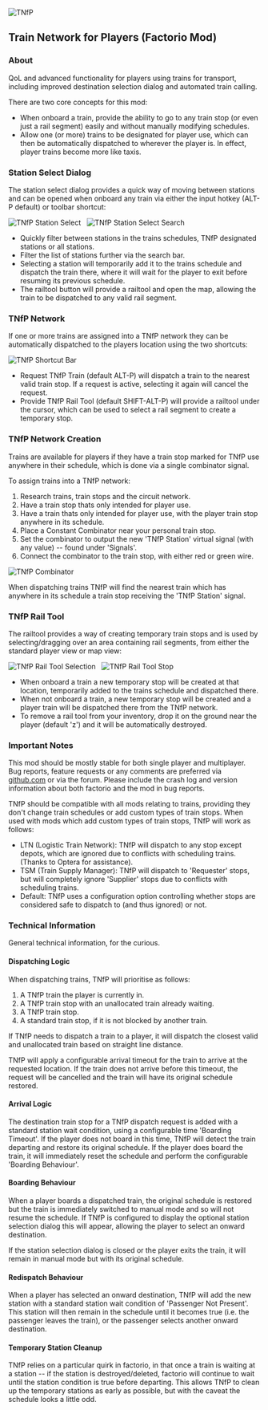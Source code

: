 ![TNfP](https://leehuk.github.io/factorio-tnfp/docs/images/tnfp-logo.png)
## Train Network for Players (Factorio Mod)

### About
QoL and advanced functionality for players using trains for transport, including improved destination selection dialog and automated train calling.

There are two core concepts for this mod:

* When onboard a train, provide the ability to go to any train stop (or even just a rail segment) easily and without manually modifying schedules.
* Allow one (or more) trains to be designated for player use, which can then be automatically dispatched to wherever the player is.  In effect, player trains become more like taxis.

### Station Select Dialog
The station select dialog provides a quick way of moving between stations and can be opened when onboard any train via either the input hotkey (ALT-P default) or toolbar shortcut:

![TNfP Station Select](https://leehuk.github.io/factorio-tnfp/docs/images/tnfp-screenshot-stationselect.jpg)
&nbsp;
![TNfP Station Select Search](https://leehuk.github.io/factorio-tnfp/docs/images/tnfp-screenshot-stationselect-search.jpg)

* Quickly filter between stations in the trains schedules, TNfP designated stations or all stations.
* Filter the list of stations further via the search bar.
* Selecting a station will temporarily add it to the trains schedule and dispatch the train there, where it will wait for the player to exit before resuming its previous schedule.
* The railtool button will provide a railtool and open the map, allowing the train to be dispatched to any valid rail segment.

### TNfP Network
If one or more trains are assigned into a TNfP network they can be automatically dispatched to the players location using the two shortcuts:

![TNfP Shortcut Bar](https://leehuk.github.io/factorio-tnfp/docs/images/tnfp-screenshot-shortcutbar.jpg)

* Request TNfP Train (default ALT-P) will dispatch a train to the nearest valid train stop.  If a request is active, selecting it again will cancel the request.
* Provide TNfP Rail Tool (default SHIFT-ALT-P) will provide a railtool under the cursor, which can be used to select a rail segment to create a temporary stop.

### TNfP Network Creation
Trains are available for players if they have a train stop marked for TNfP use anywhere in their schedule, which is done via a single combinator signal.

To assign trains into a TNfP network:
1. Research trains, train stops and the circuit network.
1. Have a train stop thats only intended for player use.
1. Have a train thats only intended for player use, with the player train stop anywhere in its schedule.
1. Place a Constant Combinator near your personal train stop.
1. Set the combinator to output the new 'TNfP Station' virtual signal (with any value) -- found under 'Signals'.
1. Connect the combinator to the train stop, with either red or green wire.

![TNfP Combinator](https://leehuk.github.io/factorio-tnfp/docs/images/tnfp-screenshot-combinator.jpg)

When dispatching trains TNfP will find the nearest train which has anywhere in its schedule a train stop receiving the 'TNfP Station' signal.

### TNfP Rail Tool
The railtool provides a way of creating temporary train stops and is used by selecting/dragging over an area containing rail segments, from either the standard player view or map view:

![TNfP Rail Tool Selection](https://leehuk.github.io/factorio-tnfp/docs/images/tnfp-screenshot-railtool-selection.jpg)
&nbsp;
![TNfP Rail Tool Stop](https://leehuk.github.io/factorio-tnfp/docs/images/tnfp-screenshot-railtool-station.jpg)

* When onboard a train a new temporary stop will be created at that location, temporarily added to the trains schedule and dispatched there.
* When not onboard a train, a new temporary stop will be created and a player train will be dispatched there from the TNfP network.
* To remove a rail tool from your inventory, drop it on the ground near the player (default 'z') and it will be automatically destroyed.

### Important Notes
This mod should be mostly stable for both single player and multiplayer.  Bug reports, feature requests or any comments are preferred via [github.com](https://github.com/leehuk/factorio-tnfp/) or via the forum.  Please include the crash log and version information about both factorio and the mod in bug reports.

TNfP should be compatible with all mods relating to trains, providing they don't change train schedules or add custom types of train stops.  When used with mods which add custom types of train stops, TNfP will work as follows:

* LTN (Logistic Train Network): TNfP will dispatch to any stop except depots, which are ignored due to conflicts with scheduling trains.  (Thanks to Optera for assistance).
* TSM (Train Supply Manager): TNfP will dispatch to 'Requester' stops, but will completely ignore 'Supplier' stops due to conflicts with scheduling trains.
* Default: TNfP uses a configuration option controlling whether stops are considered safe to dispatch to (and thus ignored) or not.

### Technical Information

General technical information, for the curious.

#### Dispatching Logic

When dispatching trains, TNfP will prioritise as follows:

1. A TNfP train the player is currently in.
1. A TNfP train stop with an unallocated train already waiting.
1. A TNfP train stop.
1. A standard train stop, if it is not blocked by another train.

If TNfP needs to dispatch a train to a player, it will dispatch the closest valid and unallocated train based on straight line distance.

TNfP will apply a configurable arrival timeout for the train to arrive at the requested location.  If the train does not arrive before this timeout, the request will be cancelled and the train will have its original schedule restored.

#### Arrival Logic

The destination train stop for a TNfP dispatch request is added with a standard station wait condition, using a configurable time 'Boarding Timeout'.  If the player does not board in this time, TNfP will detect the train departing and restore its original schedule.  If the player does board the train, it will immediately reset the schedule and perform the configurable 'Boarding Behaviour'.

#### Boarding Behaviour

When a player boards a dispatched train, the original schedule is restored but the train is immediately switched to manual mode and so will not resume the schedule.  If TNfP is configured to display the optional station selection dialog this will appear, allowing the player to select an onward destination.

If the station selection dialog is closed or the player exits the train, it will remain in manual mode but with its original schedule.

#### Redispatch Behaviour

When a player has selected an onward destination, TNfP will add the new station with a standard station wait condition of 'Passenger Not Present'.  This station will then remain in the schedule until it becomes true (i.e. the passenger leaves the train), or the passenger selects another onward destination.

#### Temporary Station Cleanup

TNfP relies on a particular quirk in factorio, in that once a train is waiting at a station -- if the station is destroyed/deleted, factorio will continue to wait until the station condition is true before departing.  This allows TNfP to clean up the temporary stations as early as possible, but with the caveat the schedule looks a little odd.